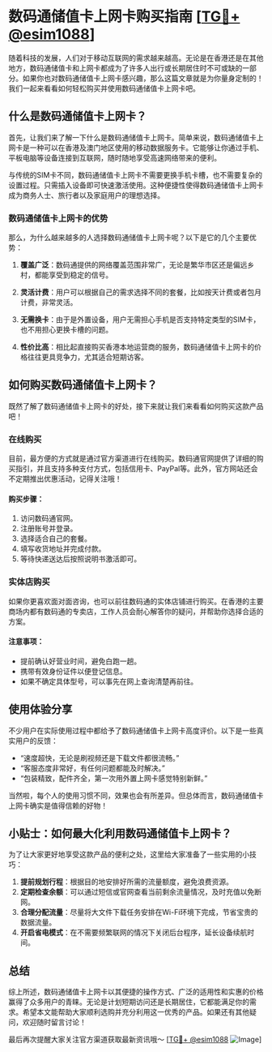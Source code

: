 # 数码通储值卡上网卡购买指南 [[TG💪+ @esim1088](https://t.me/s/esim1088)]

随着科技的发展，人们对于移动互联网的需求越来越高。无论是在香港还是在其他地方，数码通储值卡和上网卡都成为了许多人出行或长期居住时不可或缺的一部分。如果你也对数码通储值卡上网卡感兴趣，那么这篇文章就是为你量身定制的！我们一起来看看如何轻松购买并使用数码通储值卡上网卡吧。

## 什么是数码通储值卡上网卡？

首先，让我们来了解一下什么是数码通储值卡上网卡。简单来说，数码通储值卡上网卡是一种可以在香港及澳门地区使用的移动数据服务卡。它能够让你通过手机、平板电脑等设备连接到互联网，随时随地享受高速网络带来的便利。

与传统的SIM卡不同，数码通储值卡上网卡不需要更换手机卡槽，也不需要复杂的设置过程。只需插入设备即可快速激活使用。这种便捷性使得数码通储值卡上网卡成为商务人士、旅行者以及家庭用户的理想选择。

### 数码通储值卡上网卡的优势

那么，为什么越来越多的人选择数码通储值卡上网卡呢？以下是它的几个主要优势：

1. **覆盖广泛**：数码通提供的网络覆盖范围非常广，无论是繁华市区还是偏远乡村，都能享受到稳定的信号。
   
2. **灵活计费**：用户可以根据自己的需求选择不同的套餐，比如按天计费或者包月计费，非常灵活。

3. **无需换卡**：由于是外置设备，用户无需担心手机是否支持特定类型的SIM卡，也不用担心更换卡槽的问题。

4. **性价比高**：相比起直接购买香港本地运营商的服务，数码通储值卡上网卡的价格往往更具竞争力，尤其适合短期访客。

## 如何购买数码通储值卡上网卡？

既然了解了数码通储值卡上网卡的好处，接下来就让我们来看看如何购买这款产品吧！

### 在线购买

目前，最方便的方式就是通过官方渠道进行在线购买。数码通官网提供了详细的购买指引，并且支持多种支付方式，包括信用卡、PayPal等。此外，官方网站还会不定期推出优惠活动，记得关注哦！

#### 购买步骤：
1. 访问数码通官网。
2. 注册账号并登录。
3. 选择适合自己的套餐。
4. 填写收货地址并完成付款。
5. 等待快递送达后按照说明书激活即可。

### 实体店购买

如果你更喜欢面对面咨询，也可以前往数码通的实体店铺进行购买。在香港的主要商场内都有数码通的专卖店，工作人员会耐心解答你的疑问，并帮助你选择合适的方案。

#### 注意事项：
- 提前确认好营业时间，避免白跑一趟。
- 携带有效身份证件以便登记信息。
- 如果不确定具体型号，可以事先在网上查询清楚再前往。

## 使用体验分享

不少用户在实际使用过程中都给予了数码通储值卡上网卡高度评价。以下是一些真实用户的反馈：

- “速度超快，无论是刷视频还是下载文件都很流畅。”
- “客服态度非常好，有任何问题都能及时解决。”
- “包装精致，配件齐全，第一次用外置上网卡感觉特别新鲜。”

当然啦，每个人的使用习惯不同，效果也会有所差异。但总体而言，数码通储值卡上网卡确实是值得信赖的好物！

## 小贴士：如何最大化利用数码通储值卡上网卡？

为了让大家更好地享受这款产品的便利之处，这里给大家准备了一些实用的小技巧：

1. **提前规划行程**：根据目的地安排好所需的流量额度，避免浪费资源。
2. **定期检查余额**：可以通过短信或官网查看当前剩余流量情况，及时充值以免断网。
3. **合理分配流量**：尽量将大文件下载任务安排在Wi-Fi环境下完成，节省宝贵的数据流量。
4. **开启省电模式**：在不需要频繁联网的情况下关闭后台程序，延长设备续航时间。

## 总结

综上所述，数码通储值卡上网卡以其便捷的操作方式、广泛的适用性和实惠的价格赢得了众多用户的青睐。无论是计划短期访问还是长期居住，它都能满足你的需求。希望本文能帮助大家顺利选购并充分利用这一优秀的产品。如果还有其他疑问，欢迎随时留言讨论！

最后再次提醒大家关注官方渠道获取最新资讯哦～ [[TG💪+ @esim1088](https://t.me/s/esim1088) ![Image](https://i.postimg.cc/4NQfJmqS/Snipaste-2025-05-13-00-14-12.png)]